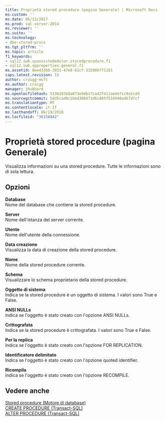 ```yaml
---
title: Proprietà stored procedure (pagina Generale) | Microsoft Docs
ms.custom: ''
ms.date: 06/13/2017
ms.prod: sql-server-2014
ms.reviewer: ''
ms.suite: ''
ms.technology:
- dbe-stored-procs
ms.tgt_pltfrm: ''
ms.topic: article
f1_keywords:
- sql12.swb.spassistededitor.storedprocedure.f1
- sql12.swb.spproperties.general.f1
ms.assetid: 8ee433b6-3931-47e8-b1cf-332806f71161
caps.latest.revision: 12
author: craigg-msft
ms.author: craigg
manager: jhubbard
ms.openlocfilehash: 5336193b8a873e9db17cad2f411ae4e7cc9a1cdd
ms.sourcegitcommit: 5dd5cad0c1bbd308471d6c885f516948ad67dfcf
ms.translationtype: MT
ms.contentlocale: it-IT
ms.lasthandoff: 06/19/2018
ms.locfileid: "36158842"
---
```

# <a name="stored-procedure-properties-general-page"></a>Proprietà stored procedure (pagina Generale)
  Visualizza informazioni su una stored procedure. Tutte le informazioni sono di sola lettura.  
  
## <a name="options"></a>Opzioni  
 **Database**  
 Nome del database che contiene la stored procedure.  
  
 **Server**  
 Nome dell'istanza del server corrente.  
  
 **Utente**  
 Nome dell'utente della connessione.  
  
 **Data creazione**  
 Visualizza la data di creazione della stored procedure.  
  
 **Nome**  
 Nome della stored procedure corrente.  
  
 **Schema**  
 Visualizzare lo schema proprietario della stored procedure.  
  
 **Oggetto di sistema**  
 Indica se la stored procedure è un oggetto di sistema. I valori sono True e False.  
  
 **ANSI NULLs**  
 Indica se l'oggetto è stato creato con l'opzione ANSI NULLs.  
  
 **Crittografata**  
 Indica se la stored procedure è crittografata. I valori sono True e False.  
  
 **Per la replica**  
 Indica se l'oggetto è stato creato con l'opzione FOR REPLICATION.  
  
 **Identificatore delimitato**  
 Indica se l'oggetto è stato creato con l'opzione quoted identifier.  
  
 **Ricompila**  
 Indica se l'oggetto è stato creato con l'opzione RECOMPILE.  
  
## <a name="see-also"></a>Vedere anche  
 [Stored procedure &#40;Motore di database&#41;](stored-procedures-database-engine.md)   
 [CREATE PROCEDURE &#40;Transact-SQL&#41;](/sql/t-sql/statements/create-procedure-transact-sql)   
 [ALTER PROCEDURE &#40;Transact-SQL&#41;](/sql/t-sql/statements/alter-procedure-transact-sql)  
  
  
